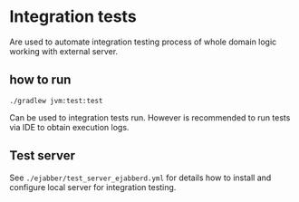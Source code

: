 # Integration tests
Are used to automate integration testing process of whole domain logic working with external server.

## how to run
```
./gradlew jvm:test:test
```
Can be used to integration tests run.
However is recommended to run tests via IDE to obtain execution logs.

## Test server
See `./ejabber/test_server_ejabberd.yml` for details how to install and configure local server for integration testing. 
